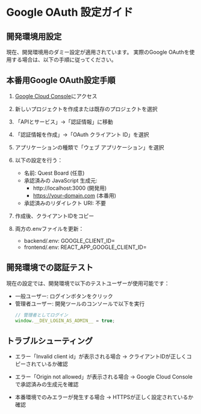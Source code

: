 # Google OAuth 設定ガイド

## 開発環境用設定

現在、開発環境用のダミー設定が適用されています。
実際のGoogle OAuthを使用する場合は、以下の手順に従ってください。

## 本番用Google OAuth設定手順

1. [Google Cloud Console](https://console.cloud.google.com/)にアクセス

2. 新しいプロジェクトを作成または既存のプロジェクトを選択

3. 「APIとサービス」→「認証情報」に移動

4. 「認証情報を作成」→「OAuth クライアント ID」を選択

5. アプリケーションの種類で「ウェブ アプリケーション」を選択

6. 以下の設定を行う：
   - 名前: Quest Board (任意)
   - 承認済みの JavaScript 生成元:
     - http://localhost:3000 (開発用)
     - https://your-domain.com (本番用)
   - 承認済みのリダイレクト URI: 不要

7. 作成後、クライアントIDをコピー

8. 両方の.envファイルを更新：
   - backend/.env: GOOGLE_CLIENT_ID=<your-client-id>
   - frontend/.env: REACT_APP_GOOGLE_CLIENT_ID=<your-client-id>

## 開発環境での認証テスト

現在の設定では、開発環境で以下のテストユーザーが使用可能です：

- 一般ユーザー: ログインボタンをクリック
- 管理者ユーザー: 開発ツールのコンソールで以下を実行
  ```javascript
  // 管理者としてログイン
  window.__DEV_LOGIN_AS_ADMIN__ = true;
  ```

## トラブルシューティング

- エラー「Invalid client id」が表示される場合
  → クライアントIDが正しくコピーされているか確認

- エラー「Origin not allowed」が表示される場合
  → Google Cloud Consoleで承認済みの生成元を確認

- 本番環境でのみエラーが発生する場合
  → HTTPSが正しく設定されているか確認
